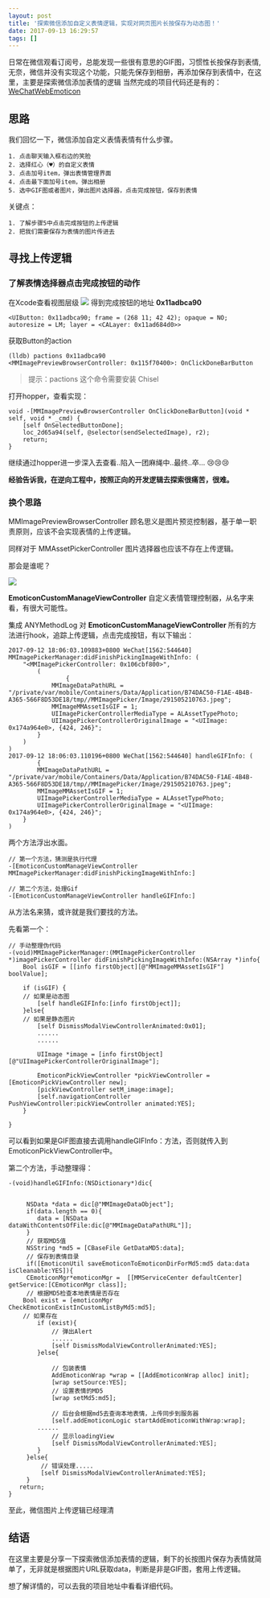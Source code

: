 ```yaml
---
layout: post
title: '探索微信添加自定义表情逻辑，实现对网页图片长按保存为动态图！'
date: 2017-09-13 16:29:57
tags: []
---
```


日常在微信观看订阅号，总能发现一些很有意思的GIF图，习惯性长按保存到表情,
无奈，微信并没有实现这个功能，只能先保存到相册，再添加保存到表情中，在这里，主要是探索微信添加表情的逻辑
当然完成的项目代码还是有的：[WeChatWebEmoticon](https://github.com/Mainstayz/WeChatWebEmoticon)


<!-- more -->


## 思路

我们回忆一下，微信添加自定义表情表情有什么步骤。

```
1. 点击聊天输入框右边的笑脸
2. 选择红心（♥️）的自定义表情
3. 点击加号item，弹出表情管理界面
4. 点击最下面加号item，弹出相册
5. 选中GIF图或者图片，弹出图片选择器，点击完成按钮，保存到表情
```

关键点：

```
1. 了解步骤5中点击完成按钮的上传逻辑
2. 把我们需要保存为表情的图片传进去
```

## 寻找上传逻辑

### 了解表情选择器点击完成按钮的动作

在Xcode查看视图层级
![](/images/1564382508708.jpg)
得到完成按钮的地址 **0x11adbca90**

`<UIButton: 0x11adbca90; frame = (268 11; 42 42); opaque = NO; autoresize = LM; layer = <CALayer: 0x11ad684d0>>`

获取Button的action

```
(lldb) pactions 0x11adbca90
<MMImagePreviewBrowserController: 0x115f70400>: OnClickDoneBarButton

```

> 提示：pactions 这个命令需要安装 Chisel

打开hopper，查看实现：

```
void -[MMImagePreviewBrowserController OnClickDoneBarButton](void * self, void * _cmd) {
    [self OnSelectedButtonDone];
    loc_2d65a94(self, @selector(sendSelectedImage), r2);
    return;
}

```

继续通过hopper进一步深入去查看..陷入一团麻绳中..最终..卒... 😢😢😢

**经验告诉我，在逆向工程中，按照正向的开发逻辑去探索很痛苦，很难。**

### 换个思路

MMImagePreviewBrowserController 顾名思义是图片预览控制器，基于单一职责原则，应该不会实现表情的上传逻辑。

同样对于 MMAssetPickerController 图片选择器也应该不存在上传逻辑。

那会是谁呢？

![](/images/1564382564568.jpg)

**EmoticonCustomManageViewController** 自定义表情管理控制器，从名字来看，有很大可能性。

集成 ANYMethodLog 对 **EmoticonCustomManageViewController** 所有的方法进行hook，追踪上传逻辑，点击完成按钮，有以下输出：

```
2017-09-12 18:06:03.109883+0800 WeChat[1562:544640] MMImagePickerManager:didFinishPickingImageWithInfo: (
    "<MMImagePickerController: 0x106cbf800>",
        (
                {
            MMImageDataPathURL = "/private/var/mobile/Containers/Data/Application/B74DAC50-F1AE-4B4B-A365-566F8D53DE18/tmp//MMImagePicker/Image/291505210763.jpeg";
            MMImageMMAssetIsGIF = 1;
            UIImagePickerControllerMediaType = ALAssetTypePhoto;
            UIImagePickerControllerOriginalImage = "<UIImage: 0x174a964e0>, {424, 246}";
        }
    )
)
2017-09-12 18:06:03.110196+0800 WeChat[1562:544640] handleGIFInfo: (
        {
        MMImageDataPathURL = "/private/var/mobile/Containers/Data/Application/B74DAC50-F1AE-4B4B-A365-566F8D53DE18/tmp//MMImagePicker/Image/291505210763.jpeg";
        MMImageMMAssetIsGIF = 1;
        UIImagePickerControllerMediaType = ALAssetTypePhoto;
        UIImagePickerControllerOriginalImage = "<UIImage: 0x174a964e0>, {424, 246}";
    }
)

```

两个方法浮出水面。

```
// 第一个方法，猜测是执行代理
-[EmoticonCustomManageViewController MMImagePickerManager:didFinishPickingImageWithInfo:] 

// 第二个方法，处理Gif
-[EmoticonCustomManageViewController handleGIFInfo:] 
```

从方法名来猜，或许就是我们要找的方法。

先看第一个：

```
// 手动整理伪代码
-(void)MMImagePickerManager:(MMImagePickerController *)imagePickerController didFinishPickingImageWithInfo:(NSArray *)info{
	Bool isGIF = [[info firstObject][@"MMImageMMAssetIsGIF"] boolValue];
	
	if (isGIF) {
	// 如果是动态图
		[self handleGIFInfo:[info firstObject]]; 
	}else{
	// 如果是静态图片
		[self DismissModalViewControllerAnimated:0x01];
		......
		......
		
		UIImage *image = [info firstObject][@"UIImagePickerControllerOriginalImage"];
		
		EmoticonPickViewController *pickViewController = [EmoticonPickViewController new];
		[pickViewController setM_image:image];
		[self.navigationController PushViewController:pickViewController animated:YES];
	}
	
}
```

可以看到如果是GIF图直接去调用handleGIFInfo：方法，否则就传入到EmoticonPickViewController中。

第二个方法，手动整理得：

```
-(void)handleGIFInfo:(NSDictionary*)dic{

	
 	 NSData *data = dic[@"MMImageDataObject"];
 	 if(data.length == 0){
 	 	data = [NSData dataWithContentsOfFile:dic[@"MMImageDataPathURL"]];
 	 }
 	 // 获取MD5值
 	 NSString *md5 = [CBaseFile GetDataMD5:data];
 	 // 保存到表情目录
 	 if([EmoticonUtil saveEmoticonToEmoticonDirForMd5:md5 data:data isCleanable:YES]){
 	 CEmoticonMgr*emoticonMgr =  [[MMServiceCenter defaultCenter] getService:[CEmoticonMgr class]];
 	 // 根据MD5检查本地表情是否存在
 	Bool exist = [emoticonMgr CheckEmoticonExistInCustomListByMd5:md5];
 	// 如果存在
	 	if (exist){
 			// 弹出Alert 
 			......
 			[self DismissModalViewControllerAnimated:YES];
 		}else{
 	
	 		// 包装表情
 			AddEmoticonWrap *wrap = [[AddEmoticonWrap alloc] init];
 			[wrap setSource:YES];
 			// 设置表情的MD5
 			[wrap setMd5:md5];
 		
 			// 后台会根据md5去查询本地表情，上传同步到服务器
 			[self.addEmoticonLogic startAddEmoticonWithWrap:wrap];
 		......
 			// 显示loadingView
 			[self DismissModalViewControllerAnimated:YES];
 		}
	 }else{
		 // 错误处理.....
		 [self DismissModalViewControllerAnimated:YES];
	 }
   return;	
}

```

至此，微信图片上传逻辑已经理清

## 结语

在这里主要是分享一下探索微信添加表情的逻辑，剩下的长按图片保存为表情就简单了，无非就是根据图片URL获取data，判断是非是GIF图，套用上传逻辑。

想了解详情的，可以去我的项目地址中看看详细代码。

